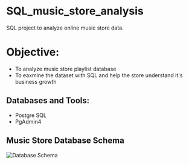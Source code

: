 # SQL_music_store_analysis
 
SQL project to analyze online music store data.

# Objective: 
* To analyze music store playlist database
* To eaxmine the dataset with SQL and help the store understand it's business growth

## Databases and Tools:
* Postgre SQL
* PgAdmin4


## Music Store Database Schema  

![Database Schema]('C:\Users\DELL\Downloads\MusicDatabaseSchema')


